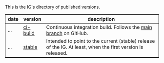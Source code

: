 This is the IG's directory of published versions.

<table style="width: 100%; border: 1px solid black;">
    <tr>
        <th style="border-bottom: 1px solid black;">date</th>
        <th style="border-bottom: 1px solid black;">version</th>
        <th style="border-bottom: 1px solid black;">description</th>
    </tr>
    <tr>
        <td> ... </td>
        <td><a href="/fhir/ci-build/">ci-build</a></td>
        <td>Continuous integration build. Follows the <a href="https://github.com/plugin-healthcare/implementation-guide/tree/main">main branch</a> on GitHub.</td>
    </tr>
    <tr>
        <td> ... </td>
        <td><a href="/fhir/">stable</a></td>
        <td>Intended to point to the current (stable) release of the IG. At least, when the first version is released.</td>
    </tr>
</table>